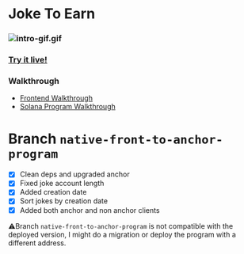 # Joke To Earn

### ![intro-gif.gif](https://cdn.hashnode.com/res/hashnode/image/upload/v1644169272480/TEnmdQJMQ.gif)

### [Try it live!](https://solana-joke-to-earn.vercel.app)

### Walkthrough
- [Frontend Walkthrough](https://blog.matanwrites.com/solana-dapp-frontend)
- [Solana Program Walkthrough](https://mwrites.hashnode.dev/your-first-solana-program)



# Branch `native-front-to-anchor-program`
- [x] Clean deps and upgraded anchor
- [x] Fixed joke account length
- [x] Added creation date
- [x] Sort jokes by creation date 
- [x] Added both anchor and non anchor clients

⚠️Branch `native-front-to-anchor-program` is not compatible with the deployed version, I might do a migration or
deploy the program with a different address.
